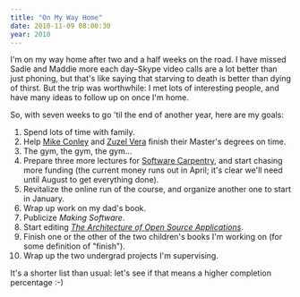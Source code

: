 ```yaml
---
title: "On My Way Home"
date: 2010-11-09 08:00:30
year: 2010
---
```

I'm on my way home after two and a half weeks on the road. I have missed Sadie and Maddie more each day–Skype video calls are a lot better than just phoning, but that's like saying that starving to death is better than dying of thirst. But the trip was worthwhile: I met lots of interesting people, and have many ideas to follow up on once I'm home.

So, with seven weeks to go 'til the end of another year, here are my goals:
<ol>
  <li>Spend lots of time with family.</li>
  <li>Help <a href="http://mikeconley.ca/blog/">Mike Conley</a> and <a href="http://zuzelvp47uoft.wordpress.com/">Zuzel Vera</a> finish their Master's degrees on time.</li>
  <li>The gym, the gym, the gym…</li>
  <li>Prepare three more lectures for <a href="http://www.software-carpentry.org/">Software Carpentry</a>, and start chasing more funding (the current money runs out in April; it's clear we'll need until August to get everything done).</li>
  <li>Revitalize the online run of the course, and organize another one to start in January.</li>
  <li>Wrap up work on my dad's book.</li>
  <li>Publicize <em>Making Software</em>.</li>
  <li>Start editing <a href="http://aosabook.org"><em>The Architecture of Open Source Applications</em></a>.</li>
  <li>Finish one or the other of the two children's books I'm working on (for some definition of "finish").</li>
  <li>Wrap up the two undergrad projects I'm supervising.</li>
</ol>
It's a shorter list than usual: let's see if that means a higher completion percentage :-)
